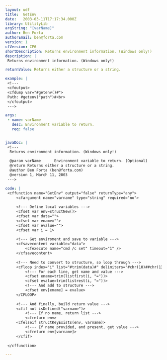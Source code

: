 ```yaml
---
layout: udf
title:  GetEnv
date:   2003-03-11T17:17:34.000Z
library: UtilityLib
argString: "[varName]"
author: Ben Forta
authorEmail: ben@forta.com
version: 1
cfVersion: CF6
shortDescription: Returns environment information. (Windows only!)
description: |
 Returns environment information. (Windows only!)

returnValue: Returns either a structure or a string.

example: |
 <!---
 <cfoutput>
 <cfdump var="#getenv()#">
 Path: #getenv("path")#<br>
 </cfoutput>
 --->

args:
 - name: varName
   desc: Environment variable to return.
   req: false


javaDoc: |
 <!---
  Returns environment information. (Windows only!)
  
  @param varName      Environment variable to return. (Optional)
  @return Returns either a structure or a string. 
  @author Ben Forta (ben@forta.com) 
  @version 1, March 11, 2003 
 --->

code: |
 <cffunction name="GetEnv" output="false" returnType="any">
     <cfargument name="varname" type="string" required="no">
     
     <!--- Define local variables --->
     <cfset var env=structNew()>
     <cfset var data="">
     <cfset var ename="">
     <cfset var evalue="">
     <cfset var i = 1>
     
     <!--- Get enviroment and save to variable --->
     <cfsavecontent variable="data">
         <cfexecute name="cmd /c set" timeout="1" />
     </cfsavecontent>
 
     <!--- Need to convert to structure, so loop through --->
     <cfloop index="i" list="#trim(data)#" delimiters="#chr(10)##chr(13)#">
         <!--- For each line, get name and value --->
         <cfset ename=trim(listfirst(i, "="))>
         <cfset evalue=trim(listrest(i, "="))>
         <!--- And add to structure --->
         <cfset env[ename] = evalue>
     </CFLOOP>
 
     <!--- And finally, build return value --->
     <cfif not isDefined("varname")>
         <!--- If no name, return list --->
         <cfreturn env>
     <cfelseif structKeyExists(env, varname)>
         <!--- If name provided, and present, get value --->
         <cfreturn env[varname]>
     </cfif>
 
 </cffunction>

---
```



